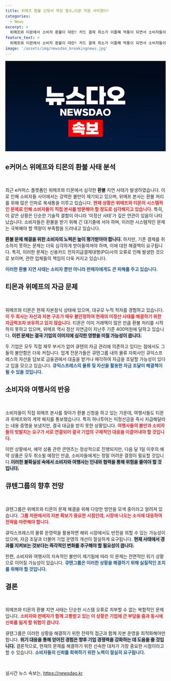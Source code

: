 ```yaml
---
title: 위메프 환불 신청서 작성 필수…티몬 직원 사라졌다!
categories:
  - News
excerpt: >
  위메프와 티몬에서 소비자 환불이 대란! 카드 결제 취소가 이틀째 먹통이 되면서 소비자들이 본사로 몰려들고, 환불 지연 사태가 심각해지고 있다. 큐텐 자회사의 자산 담보대출 가능성까지 제기되며, 이커머스 업계의 혼란은 계속되고 있다.
feature_text: >
  위메프와 티몬에서 소비자 환불이 대란! 카드 결제 취소가 이틀째 먹통이 되면서 소비자들이 본사로 몰려들고, 환불 지연 사태가 심각해지고 있다. 큐텐 자회사의 자산 담보대출 가능성까지 제기되며, 이커머스 업계의 혼란은 계속되고 있다.
image: '/assets/img/newsdao_breakingnews.jpg'
---
```


<p><img src="/assets/img/newsdao_breakingnews.jpg" alt="firstkoreanews 속보" /></p>

<h2 data-ke-size="size26">e커머스 위메프와 티몬의 환불 사태 분석</h2>

<p data-ke-size="size16">&nbsp;</p>

<p>최근 e커머스 플랫폼인 위메프와 티몬에서 심각한 <b>환불</b> 지연 사태가 발생하였습니다. 이로 인해 소비자들 사이에서는 강력한 불만이 제기되고 있으며, 위메프 본사는 환불 처리를 위해 많은 인파로 북새통을 이루고 있습니다. <b><span style="color: #ee2323;">현재 상황은 위메프와 티몬의 시스템적인 문제로 인해 소비자들이 직접 본사를 방문해야 할 정도로 심각해지고 있습니다.</span></b> 특히, 이 같은 상황은 단순한 기술적 결함이 아니라 '미정산 사태'가 깊은 연관이 있음이 나타났습니다. 소비자들은 환불을 받기 위해 긴 대기줄에 서야 하며, 이러한 시스템적인 문제는 극복해야 할 역량이 부족함을 드러내고 있습니다.</p>

<p><b><span style="background-color: #21538527;">환불 문제 해결을 위한 소비자의 노력은 높이 평가받아야 합니다.</span></b> 하지만, 기존 결제를 취소하지 못하는 문제는 더욱 심각하게 받아들여져야 하며, 이에 대한 해결책이 요구됩니다. 특히, 이러한 문제는 신용카드 전자지급결제대행(PG)사의 오류로 인해 발생한 것으로 보이며, 관련 업체들의 책임이 더욱 커지고 있습니다. </p>

<p><b><span style="color: #1a5490;">이러한 환불 지연 사태는 소비자 뿐만 아니라 판매자에게도 큰 피해를 주고 있습니다.</span></b> </p>

<h2 data-ke-size="size26">티몬과 위메프의 자금 문제</h2>

<p data-ke-size="size16">&nbsp;</p>

<p>위메프와 티몬은 현재 자본잠식 상태에 있으며, 대규모 누적 적자를 경험하고 있습니다. <b><span style="color: #ee2323;">이 두 회사는 자산과 자본 구조가 매우 불안정하여 현재의 미정산 사태를 해결하기 위한 자금력조차 보유하고 있지 않습니다.</span></b> 티몬은 이미 거래액이 많은 만큼 환불 처리를 시작하지 못하고 있으며, 위메프 역시 정산 지연금이 지난주 기준 400억원에 달하고 있습니다.  <b><span style="background-color: #21538527;">이런 문제는 결국 기업의 이미지에 심각한 영향을 미칠 가능성이 큽니다.</span></b> </p>

<p>두 기업은 모두 직접 재무 부서가 없어 큐텐의 자금 관리에 의존하고 있다는 점에서도 그들의 불안함은 더욱 커집니다. 업계 전문가들은 큐텐그룹 내의 물류 자회사인 큐익스프레스의 자산을 담보로 금융권에서 대출을 받거나 매각하여 자금을 조달할 가능성이 있다고 입을 모으고 있습니다. <b><span style="color: #1a5490;">큐익스프레스의 물류 및 자산을 활용한 자금 조달이 해결책이 될 수 있을 것입니다.</span></b> </p>

<h2 data-ke-size="size26">소비자와 여행사의 반응</h2>

<p data-ke-size="size16">&nbsp;</p>

<p>소비자들이 직접 위메프 본사를 찾아가 환불 신청을 하고 있는 가운데, 여행사들도 티몬과 위메프와의 계약 해지를 통보했습니다. 특히 하나투어는 미정산금을 즉시 지급해달라는 내용 증명을 보냈지만, 결국 대금을 받지 못한 상황입니다. <b><span style="color: #ee2323;">여행사들의 불만과 소비자들의 빗발치는 요구가 서로 연결되어 결국 기업의 구체적인 대응을 이끌어내야 할 것입니다.</span></b> </p>

<p>이런 상황에서, 예약 상품 관련 콘텐츠는 정상적으로 진행되지만, 다음 달 1일 이후의 예약 상품은 모두 취소될 예정인 만큼, 소비자들에게는 정말 어려운 결정이 필요할 것입니다.<b><span style="background-color: #21538527;">이러한 불확실성 속에서 소비자와 여행사는 인내와 협력을 통해 위험을 줄여야 할 것입니다.</span></b></p>

<h2 data-ke-size="size26">큐텐그룹의 향후 전망</h2>

<p data-ke-size="size16">&nbsp;</p>

<p>큐텐그룹은 위메프와 티몬의 문제 해결을 위해 다양한 방안을 모색 중이라고 알려져 있습니다. <b><span style="color: #ee2323;">그룹 차원에서의 자본 확보가 중요한 시점인데, 시장에 나오는 소식에 대응하여 전략을 마련해야 합니다.</span></b> </p>

<p>큐익스프레스의 물류 운영력을 활용하면 해외 시장에서도 반전을 꾀할 수 있는 가능성이 있으며, 자금 조달과 더불어 기업 운영의 개선이 절실하게 요구됩니다. <b><span style="background-color: #21538527;">현재 사태에서 경과를 지켜보는 것보다는 즉각적인 변화를 추구해야 할 필요성이 큽니다.</span></b> </p>

<p>한편, 소비자와 여행사의 지속적인 불만이 제기됨에 따라 이 문제는 전면적인 위기 상황으로 이어질 가능성이 있습니다. <b><span style="color: #1a5490;">큐텐그룹은 이러한 상황을 해결하기 위해 실질적인 조치를 취해야 할 것입니다.</span></b> </p>

<h2 data-ke-size="size26">결론</h2>

<p data-ke-size="size16">&nbsp;</p>

<p>위메프와 티몬의 환불 지연 사태는 단순한 시스템 오류로 치부할 수 없는 복합적인 문제입니다. <b><span style="color: #ee2323;">소비자와 판매자가 함께 고통받고 있는 이 상황은 기업에 큰 부담을 줌과 동시에 신뢰를 잃게 할 위험이 큽니다.</span></b> </p>

<p>큐텐그룹은 이러한 상황을 해결하기 위한 전략적 접근과 함께 자본 운영을 최적화해야만 합니다. <b><span style="background-color: #21538527;">위기 대응을 통해 얻어진 경험은 향후 기업 경쟁력을 강화하는 데 도움을 줄 것입니다.</span></b> 결론적으로, 현재의 문제를 해결하기 위한 신속한 대처가 가장 중요한 시점이라고 할 수 있습니다. <b><span style="color: #1a5490;">소비자들의 신뢰를 회복하기 위한 노력이 절실히 요구됩니다.</span></b> </p>

<p data-ke-size="size16">&nbsp;</p>
실시간 뉴스 속보는, <a href="https://newsdao.kr" rel="dofollow">https://newsdao.kr</a>


